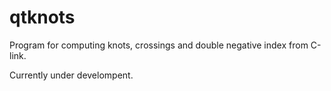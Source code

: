 # qtknots
Program for computing knots, crossings and double negative index from C-link.

Currently under develompent.
